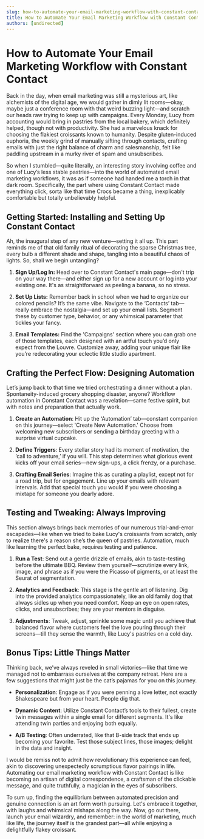 ```yaml
---
slug: how-to-automate-your-email-marketing-workflow-with-constant-contact
title: How to Automate Your Email Marketing Workflow with Constant Contact
authors: [undirected]
---
```



# How to Automate Your Email Marketing Workflow with Constant Contact

Back in the day, when email marketing was still a mysterious art, like alchemists of the digital age, we would gather in dimly lit rooms—okay, maybe just a conference room with that weird buzzing light—and scratch our heads raw trying to keep up with campaigns. Every Monday, Lucy from accounting would bring in pastries from the local bakery, which definitely helped, though not with productivity. She had a marvelous knack for choosing the flakiest croissants known to humanity. Despite gluten-induced euphoria, the weekly grind of manually sifting through contacts, crafting emails with just the right balance of charm and salesmanship, felt like paddling upstream in a murky river of spam and unsubscribes.

So when I stumbled—quite literally, an interesting story involving coffee and one of Lucy’s less stable pastries—into the world of automated email marketing workflows, it was as if someone had handed me a torch in that dark room. Specifically, the part where using Constant Contact made everything click, sorta like that time Crocs became a thing, inexplicably comfortable but totally unbelievably helpful. 

## Getting Started: Installing and Setting Up Constant Contact

Ah, the inaugural step of any new venture—setting it all up. This part reminds me of that old family ritual of decorating the sparse Christmas tree, every bulb a different shade and shape, tangling into a beautiful chaos of lights. So, shall we begin untangling?

1. **Sign Up/Log In:** Head over to Constant Contact's main page—don't trip on your way there—and either sign up for a new account or log into your existing one. It's as straightforward as peeling a banana, so no stress.

2. **Set Up Lists:** Remember back in school when we had to organize our colored pencils? It’s the same vibe. Navigate to the ‘Contacts’ tab—really embrace the nostalgia—and set up your email lists. Segment these by customer type, behavior, or any whimsical parameter that tickles your fancy.

3. **Email Templates:** Find the 'Campaigns' section where you can grab one of those templates, each designed with an artful touch you’d only expect from the Louvre. Customize away, adding your unique flair like you’re redecorating your eclectic little studio apartment.

## Crafting the Perfect Flow: Designing Automation

Let’s jump back to that time we tried orchestrating a dinner without a plan. Spontaneity-induced grocery shopping disaster, anyone? Workflow automation in Constant Contact was a revelation—same festive spirit, but with notes and preparation that actually work.

1. **Create an Automation**: Hit up the ‘Automation’ tab—constant companion on this journey—select 'Create New Automation.' Choose from welcoming new subscribers or sending a birthday greeting with a surprise virtual cupcake.

2. **Define Triggers**: Every stellar story had its moment of motivation, the ‘call to adventure,’ if you will. This step determines what glorious event kicks off your email series—new sign-ups, a click frenzy, or a purchase.

3. **Crafting Email Series**: Imagine this as curating a playlist, except not for a road trip, but for engagement. Line up your emails with relevant intervals. Add that special touch you would if you were choosing a mixtape for someone you dearly adore.

## Testing and Tweaking: Always Improving

This section always brings back memories of our numerous trial-and-error escapades—like when we tried to bake Lucy's croissants from scratch, only to realize there's a reason she’s the queen of pastries. Automation, much like learning the perfect bake, requires testing and patience.

1. **Run a Test**: Send out a gentle drizzle of emails, akin to taste-testing before the ultimate BBQ. Review them yourself—scrutinize every link, image, and phrase as if you were the Picasso of pigments, or at least the Seurat of segmentation.

2. **Analytics and Feedback**: This stage is the gentle art of listening. Dig into the provided analytics compassionately, like an old family dog that always sidles up when you need comfort. Keep an eye on open rates, clicks, and unsubscribes; they are your mentors in disguise.

3. **Adjustments**: Tweak, adjust, sprinkle some magic until you achieve that balanced flavor where customers feel the love pouring through their screens—till they sense the warmth, like Lucy's pastries on a cold day.

## Bonus Tips: Little Things Matter

Thinking back, we’ve always reveled in small victories—like that time we managed not to embarrass ourselves at the company retreat. Here are a few suggestions that might just be the cat’s pajamas for you on this journey.

- **Personalization**: Engage as if you were penning a love letter, not exactly Shakespeare but from your heart. People dig that.

- **Dynamic Content**: Utilize Constant Contact’s tools to their fullest, create twin messages within a single email for different segments. It's like attending twin parties and enjoying both equally.

- **A/B Testing**: Often underrated, like that B-side track that ends up becoming your favorite. Test those subject lines, those images; delight in the data and insight.

I would be remiss not to admit how revolutionary this experience can feel, akin to discovering unexpectedly scrumptious flavor pairings in life. Automating our email marketing workflow with Constant Contact is like becoming an artisan of digital correspondence, a craftsman of the clickable message, and quite truthfully, a magician in the eyes of subscribers.

To sum up, finding the equilibrium between automated precision and genuine connection is an art form worth pursuing. Let's embrace it together, with laughs and whimsical mishaps along the way. Now, go out there, launch your email wizardry, and remember: in the world of marketing, much like life, the journey itself is the grandest part—all while enjoying a delightfully flakey croissant.